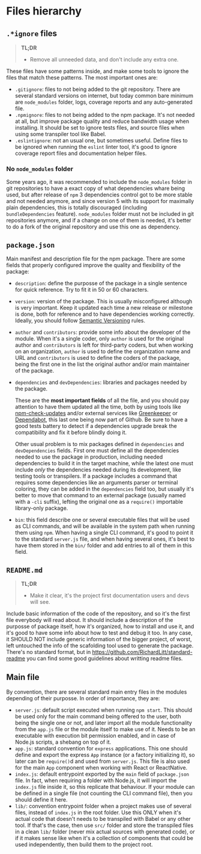 # Files hierarchy

## `.*ignore` files

> **TL;DR**
>
> - Remove all unneeded data, and don't include any extra one.

These files have some patterns inside, and make some tools to ignore the files
that match these patterns. The most important ones are:

- `.gitignore`: files to not being added to the git repository. There are
  several standard versions on internet, but today common bare minimum are
  `node_modules` folder, logs, coverage reports and any auto-generated file.
- `.npmignore`: files to not being added to the npm package. It's not needed at
  all, but improve package quality and reduce bandwidth usage when installing.
  It should be set to ignore tests files, and source files when using some
  transpiler tool like Babel.
- `.eslintignore`: not an usual one, but sometimes useful. Define files to be
  ignored when running the `eslint` linter tool, it's good to ignore coverage
  report files and documentation helper files.

### No `node_modules` folder

Some years ago, it was recommended to include the `node_modules` folder in
git repositories to have a exact copy of what dependencies whare being used,
but after release of `npm` 3 dependencies control got to be more stable and
not needed anymore, and since version 5 with its support for maximally plain
dependencies, this is totally discouraged (including `bundleDependencies`
feature). `node_modules` folder must not be included in git repositories
anymore, and if a change on one of them is needed, it's better to do a fork
of the original repository and use this one as dependency.

## `package.json`

Main manifest and description file for the npm package. There are some fields
that properly configured improve the quality and flexibility of the package:

- `description`: define the purposse of the package in a single sentence for
  quick reference. Try to fit it in 50 or 60 characters.
- `version`: version of the package. This is usually misconfigured although is
  very important. Keep it updated each time a new release or milestone is done,
  both for reference and to have dependencies working correctly. Ideally, you
  should follow [Semantic Versioning](https://semver.org/) rules.
- `author` and `contributors`: provide some info about the developer of the
  module. When it's a single coder, only `author` is used for the original
  author and `contributors` is left for third-party coders, but when working on
  an organization, `author` is used to define the organization name and URL and
  `contributors` is used to define the coders of the package, being the first
  one in the list the original author and/or main maintainer of the package.
- `dependencies` and `devDependencies`: libraries and packages needed by the
  package.

  These are the **most important fields** of all the file, and you should pay
  attention to have them updated all the time, both by using tools like
  [npm-check-updates](https://github.com/tjunnone/npm-check-updates) and/or
  external services like [Greenkeeper](https://greenkeeper.io/) or
  [Dependabot](https://dependabot.com/), this last one being now part of Github.
  Be sure to have a good tests battery to detect if a dependencies upgrade break
  the compatibility and fix it before blindly doing it.

  Other usual problem is to mix packages defined in `dependencies` and
  `devDependencies` fields. First one must define all the dependencies needed
  to use the package in production, including needed dependencies to build it in
  the target machine, while the latest one must include *only* the dependencies
  needed during its development, like testing tools or transpilers. If a package
  includes a command that requires some dependencies like an arguments parser or
  terminal coloring, they can be added in the `dependencies` field too, but
  usually it's better to move that command to an external package (usually named
  with a `-cli` suffix), lefting the original one as a `require()` importable
  library-only package.
- `bin`: this field describe one or several executable files that will be used
  as CLI commands, and will be available in the system path when running them
  using `npm`. When having a single CLI command, it's good to point it to the
  standard `server.js` file, and when having several ones, it's best to have
  them stored in the `bin/` folder and add entries to all of them in this field.

## `README.md`

> **TL;DR**
>
> - Make it clear, it's the project first documentation users and devs will see.

Include basic information of the code of the repository, and so it's the first
file everybody will read about. It should include a description of the purposse
of package itself, how it's organized, how to install and use it, and it's good
to have some info about how to test and debug it too. In any case, it SHOULD NOT
include generic information of the bigger project, of worst, left untouched the
info of the scafolding tool used to generate the package. There's no standard
format, but in https://github.com/RichardLitt/standard-readme you can find some
good guidelines about writting readme files.

## Main file

By convention, there are several standard main entry files in the modules
depending of their purposse. In order of importance, they are:

- `server.js`: default script executed when running `npm start`. This should be
  used only for the main command being offered to the user, both being the
  single one or not, and later import all the module functionality from the
  `app.js` file or the module itself to make use of it. Needs to be an
  executable with execution bit permission enabled, and in case of Node.js
  scripts, a shebang on top of it.
- `app.js`: standard convention for `express` applications. This one should
  define and export the express `App` instance (or a factory initializing it),
  so later can be `require()`d and used from `server.js`. This file is also used
  for the main `App` component when working with React or ReactNative.
- `index.js`: default entrypoint exported by the `main` field of `package.json`
  file. In fact, when requiring a folder with Node.js, it will import the
  `index.js` file inside it, so this replicate that behaviour. If your module
  can be defined in a single file (not counting the CLI command file), then you
  should define it here.
- `lib/`: convention entrypoint folder when a project makes use of several
  files, instead of `index.js` in the root folder. Use this ONLY when it's
  actual code that doesn't needs to be transpiled with Babel or any other tool.
  If that's the case, then use `src/` folder and store the transpiled files in
  a clean `lib/` folder (never mix actual sources with generated code), or if
  it makes sense like when it's a collection of components that could be used
  independently, then build them to the project root.
